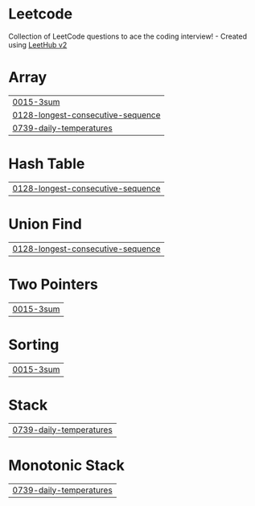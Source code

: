 # Leetcode
Collection of LeetCode questions to ace the coding interview! - Created using [LeetHub v2](https://github.com/arunbhardwaj/LeetHub-2.0)


# Array
|  |
| ------- |
| [0015-3sum](https://github.com/nayanaharsha06/Leetcode/tree/master/0015-3sum) |
| [0128-longest-consecutive-sequence](https://github.com/nayanaharsha06/Leetcode/tree/master/0128-longest-consecutive-sequence) |
| [0739-daily-temperatures](https://github.com/nayanaharsha06/Leetcode/tree/master/0739-daily-temperatures) |
# Hash Table
|  |
| ------- |
| [0128-longest-consecutive-sequence](https://github.com/nayanaharsha06/Leetcode/tree/master/0128-longest-consecutive-sequence) |
# Union Find
|  |
| ------- |
| [0128-longest-consecutive-sequence](https://github.com/nayanaharsha06/Leetcode/tree/master/0128-longest-consecutive-sequence) |
# Two Pointers
|  |
| ------- |
| [0015-3sum](https://github.com/nayanaharsha06/Leetcode/tree/master/0015-3sum) |
# Sorting
|  |
| ------- |
| [0015-3sum](https://github.com/nayanaharsha06/Leetcode/tree/master/0015-3sum) |
# Stack
|  |
| ------- |
| [0739-daily-temperatures](https://github.com/nayanaharsha06/Leetcode/tree/master/0739-daily-temperatures) |
# Monotonic Stack
|  |
| ------- |
| [0739-daily-temperatures](https://github.com/nayanaharsha06/Leetcode/tree/master/0739-daily-temperatures) |